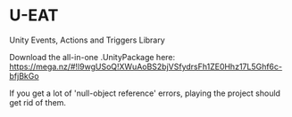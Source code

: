 # U-EAT
Unity Events, Actions and Triggers Library

Download the all-in-one .UnityPackage here: https://mega.nz/#!l9wgUSoQ!XWuAoBS2bjVSfydrsFh1ZE0Hhz17L5Ghf6c-bfjBkGo

If you get a lot of 'null-object reference' errors, playing the project should get rid of them.